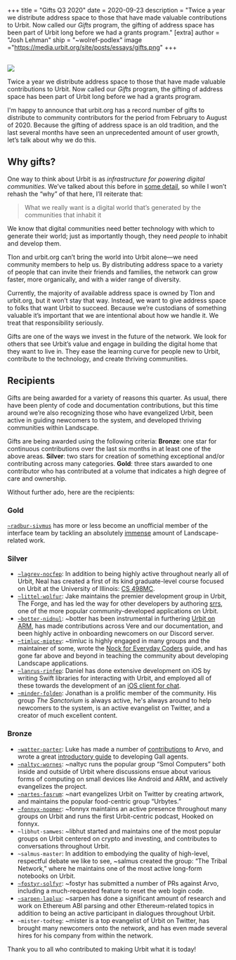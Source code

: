 +++
title = "Gifts Q3 2020"
date = 2020-09-23
description = "Twice a year we distribute address space to those that have made valuable contributions to Urbit. Now called our *Gifts* program, the gifting of address space has been part of Urbit long before we had a grants program."
[extra]
author = "Josh Lehman"
ship = "~wolref-podlex"
image ="https://media.urbit.org/site/posts/essays/gifts.png"
+++

<br>

<img class="ba" src="https://media.urbit.org/site/posts/essays/gifts.png">

<br>

Twice a year we distribute address space to those that have made valuable contributions to Urbit. Now called our *Gifts* program, the gifting of address space has been part of Urbit long before we had a grants program.

I'm happy to announce that urbit.org has a record number of gifts to distribute to community contributors for the period from February to August of 2020. Because the gifting of address space is an old tradition, and the last several months have seen an unprecedented amount of user growth, let’s talk about why we do this.

## Why gifts?
One way to think about Urbit is as *infrastructure for powering digital communities.* We’ve talked about this before in [some detail](https://urbit.org/blog/urbit-is-for-communities/), so while I won’t rehash the “why” of that here, I’ll reiterate that:

> What we really want is a digital world that’s generated by the communities that inhabit it

We know that digital communities need better technology with which to generate their world; just as importantly though, they need *people* to inhabit and develop them. 

Tlon and urbit.org can’t bring the world into Urbit alone—we need community members to help us. By distributing address space to a variety of people that can invite their friends and families, the network can grow faster, more organically, and with a wider range of diversity.

Currently, the majority of available address space is owned by Tlon and urbit.org, but it won’t  stay that way. Instead, we want to give address space to folks that want Urbit to succeed. Because we’re custodians of something valuable it’s important that we are intentional about how we handle it. We treat that responsibility seriously.

Gifts are one of the ways we invest in the future of the network. We look for others that see Urbit’s value and engage in building the digital home that they want to live in. They ease the learning curve for people new to Urbit, contribute to the technology, and create thriving communities.

## Recipients
Gifts are being awarded for a variety of reasons this quarter. As usual, there have been plenty of code and documentation contributions, but this time around we’re also recognizing those who have evangelized Urbit, been active in guiding newcomers to the system, and developed thriving communities within Landscape.

Gifts are being awarded using the following criteria: 
**Bronze**: one star for continuous contributions over the last six months in at least one of the above areas.
**Silver**: two stars for creation of something exceptional and/or contributing across many categories.
**Gold**: three stars awarded to one contributor who has contributed at a volume that indicates a high degree of care and ownership.

Without further ado, here are the recipients:

### Gold
[`~radbur-sivmus`](https://github.com/tylershuster) has more or less become an unofficial member of the interface team by tackling an absolutely [immense](https://github.com/urbit/urbit/pulls?q=is%3Apr+author%3Atylershuster+) amount of Landscape-related work.

### Silver
- [`~lagrev-nocfep`](https://github.com/davis68): In addition to being highly active throughout nearly all of Urbit, Neal has created a first of its kind graduate-level course focused on Urbit at the University of Illinois: [CS 498MC](https://relate.cs.illinois.edu/course/cs498mc-fa20/).
- [`~littel-wolfur`](https://github.com/ryjm): Jake maintains the premier development group in Urbit, The Forge, and has led the way for other developers by authoring [srrs](https://github.com/ryjm/srrs), one of the more popular community-developed applications on Urbit.
- [`~botter-nidnul`](https://github.com/botter-nidnul): ~botter has been instrumental in furthering [Urbit on ARM](https://botter-nidnul.github.io/), has made contributions across Vere and our documentation, and been highly active in onboarding newcomers on our Discord server.
- [`~timluc-miptev`](https://github.com/timlucmiptev): ~timluc is highly engaged in many groups and the maintainer of some, wrote the [Nock for Everyday Coders](https://blog.timlucmiptev.space/part1.html) guide, and has gone far above and beyond in teaching the community about developing Landscape applications.
- [`~lanrus-rinfep`](https://github.com/dclelland): Daniel has done extensive development on iOS by writing Swift libraries for interacting with Urbit, and employed all of these towards the development of an [iOS client for chat](https://github.com/dclelland/UrsusChat).
- [`~minder-folden`](https://twitter.com/the_pritchard): Jonathan is a prolific member of the community. His group *The Sanctorium* is always active, he's always around to help newcomers to the system, is an active evangelist on Twitter, and a creator of much excellent content.

### Bronze
- [`~watter-parter`](https://github.com/lukechampine): Luke has made a number of [contributions](https://github.com/urbit/urbit/pulls?q=is%3Apr+is%3Aclosed+author%3Alukechampine) to Arvo, and wrote a great [introductory guide](https://github.com/lukechampine/rote) to developing Gall agents.
- [`~naltyc-wornes`](https://github.com/JohnELester): ~naltyc runs the popular group “Smol Computers” both inside and outside of Urbit where discussions ensue about various forms of computing on small devices like Android and ARM, and actively evangelizes the project.
- [`~nartes-fasrum`](https://twitter.com/nartesfasrum): ~nart evangelizes Urbit on Twitter by creating artwork, and maintains the popular food-centric group “Urbytes.”
- [`~fonnyx-nopmer`](https://twitter.com/fonnyx_nopmer): ~fonnyx maintains an active presence throughout many groups on Urbit and runs the first Urbit-centric podcast, Hooked on fonnyx.
- `~libhut-samwes`: ~libhut started and maintains one of the most popular groups on Urbit centered on crypto and investing, and contributes to conversations throughout Urbit. 
- `~salmus-master`: In addition to embodying the quality of high-level, respectful debate we like to see, ~salmus created the group: “The Tribal Network,” where he maintains one of the most active long-form notebooks on Urbit.
- [`~fostyr-solfyr`](https://github.com/cmarcelo): ~fostyr has submitted a number of PRs against Arvo, including a much-requested feature to reset the web login code.
- [`~sarpen-laplux`](https://github.com/xiphiness): ~sarpen has done a significant amount of research and work on Ethereum ABI parsing and other Ethereum-related topics in addition to being an active participant in dialogues throughout Urbit.
- `~mister-todteg`: ~mister is a top evangelist of Urbit on Twitter, has brought many newcomers onto the network, and has even made several hires for his company from within the network.

Thank you to all who contributed to making Urbit what it is today!
